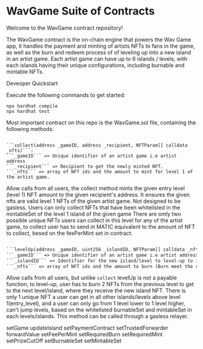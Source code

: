 # WavGame Suite of Contracts

Welcome to the WavGame contract repository!

The WavGame contract is the on-chain engine that powers the Wav Game app, it handles the payment and minting of artists NFTs to fans in the game, as well as the burn and redeem process of of leveling up into a new island in an artist game.
Each artist game can have up to 6 islands / levels, with each islands having their unique configurations, including burnable and mintable NFTs.


Deveoper Quickstart

Execute the following commands to get started:
```shell
npx hardhat compile
npx hardhat test
```

Most important contract on this repo is the WavGame.sol file, containing the 
following methods:

```

```collect(address _gameID, address _recipient, NFTParam[] calldata _nfts)```:
```_gameID``` => Unique identifier of an artist game i.e artist address
```_recipient``` => Recipient to get the newly minted NFT.
```_nfts``` => array of NFT ids and the amount to mint for level 1 of the artist game.

```

Allow calls from all users, the collect method mints the given entry level (level 1) NFT amount to the given recipient's address. It ensures the given nfts are valid level 1 NFTs of the given artist game. Not designed to be gasless.
Users can only collect NFTs that have been whitelisted in the mintableSet of the level 1 island of the given game
There are omly two possible unique NFTs users can collect in this level for any of the artist game, to collect 
user has to send in MATIC equivalent to the amount of NFT to collect, besed on the feePerMint set in contract.

```markdown

```levelUp(address _gameID, uint256 _islandID, NFTParam[] calldata _nfts)```
```_gameID``` => Unique identifier of an artist game i.e artist address
```_islandID``` => Identifier for the new island/level to level-up to in an artist game i.e 1 - 6
```_nfts``` => array of NFT ids and the amount to burn (Burn meet the required burn amount for the island)

```

Allow calls from all users, but unlike ```collect``` levelUp is not a payable function, to level-up, user has to burn 2 NFTs from the previous level to get to the next level/island, where they receive the new island NFT. There is only 1 unique NFT a user can get in all other islands/levels above level 1(entry_level), and a user can only go from 1 level lower to 1 level higher, can't jump levels, based on the whitelisted burnableSet and mintableSet in each levels/islands.
This method can be called through a gasless relayer.


setGame
updateIsland
setPaymentContract
setTrustedForwarder
forwardValue
setFeePerMint
setRequiredBurn
setRequiredMint
setPrizeCutOff
setBurnableSet
setMintableSet







